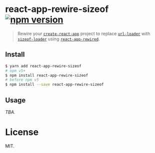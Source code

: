 react-app-rewire-sizeof  [![npm version](https://img.shields.io/npm/v/react-app-rewire-sizeof.svg?style=flat)](https://www.npmjs.com/package/react-app-rewire-sizeof)
=======================

> Rewire your [`create-react-app`](https://github.com/facebookincubator/create-react-app) project to replace [`url-loader`](https://github.com/webpack-contrib/url-loader) with [`sizeof-loader`](https://github.com/dashed/sizeof-loader) using [`react-app-rewired`](https://github.com/timarney/react-app-rewired).

## Install

```sh
$ yarn add react-app-rewire-sizeof
# npm v5+
$ npm install react-app-rewire-sizeof
# before npm v5
$ npm install --save react-app-rewire-sizeof
```

## Usage

*TBA.*

License
=======

MIT.
